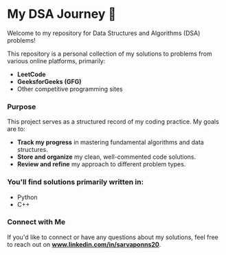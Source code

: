 # My DSA Journey 🚀

Welcome to my repository for Data Structures and Algorithms (DSA) problems!

This repository is a personal collection of my solutions to problems from various online platforms, primarily:
- **LeetCode**
- **GeeksforGeeks (GFG)**
- Other competitive programming sites

### **Purpose**

This project serves as a structured record of my coding practice. My goals are to:
- **Track my progress** in mastering fundamental algorithms and data structures.
- **Store and organize** my clean, well-commented code solutions.
- **Review and refine** my approach to different problem types.

  
### **You'll find solutions primarily written in:**
- Python
- C++

### **Connect with Me**

If you'd like to connect or have any questions about my solutions, feel free to reach out on **www.linkedin.com/in/sarvaponns20**.
